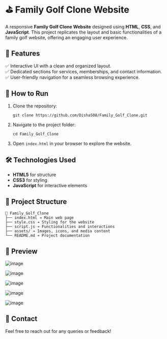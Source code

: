 # ⛳️ Family Golf Clone Website

A responsive **Family Golf Clone Website** designed using **HTML**, **CSS**, and **JavaScript**. This project replicates the layout and basic functionalities of a family golf website, offering an engaging user experience.

## 🌟 Features

✅ Interactive UI with a clean and organized layout.  
✅ Dedicated sections for services, memberships, and contact information.  
✅ User-friendly navigation for a seamless browsing experience.  

## 🚀 How to Run

1. Clone the repository:
   ```
   git clone https://github.com/DishaS08/Family_Golf_Clone.git
   ```
2. Navigate to the project folder:
   ```
   cd Family_Golf_Clone
   ```
3. Open `index.html` in your browser to explore the website.

## 🛠️ Technologies Used

- **HTML5** for structure  
- **CSS3** for styling  
- **JavaScript** for interactive elements

## 📂 Project Structure

```
📂 Family_Golf_Clone
├── index.html ➔ Main web page
├── style.css ➔ Styling for the website
├── script.js ➔ Functionalities and interactions
├── assets/ ➔ Images, icons, and media content
└── README.md ➔ Project documentation
```

## 📸 Preview

![image](https://github.com/user-attachments/assets/6ce98e72-f754-4eb0-9151-0f35c79427bb)

![image](https://github.com/user-attachments/assets/89df3c54-367c-43c3-aed2-c014fea3289d)

![image](https://github.com/user-attachments/assets/67ce13c9-bcec-4505-a200-66f2ce582514)

![image](https://github.com/user-attachments/assets/18acb1c8-f697-4b44-bc2b-9e375bcdb63a)

![image](https://github.com/user-attachments/assets/130d4ddb-760e-4e52-9d6e-8a63de402185)


## 📧 Contact
Feel free to reach out for any queries or feedback!

